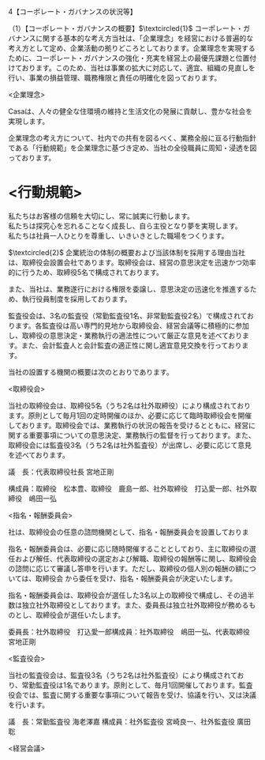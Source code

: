 4【コーポレート・ガバナンスの状況等】

（1）【コーポレート・ガバナンスの概要】$\textcircled{1}$ コーポレート・ガバナンスに関する基本的な考え方当社は、「企業理念」を経営における普遍的な考え方として定め、企業活動の拠りどころとしております。企業理念を実現するために、コーポレート・ガバナンスの強化・充実を経営上の最優先課題と位置付けております。このため、当社は事業の拡大に対応して、適宜、組織の見直しを行い、事業の損益管理、職務権限と責任の明確化を図っております。

<企業理念>

Casaは、人々の健全な住環境の維持と生活文化の発展に貢献し、豊かな社会を実現します。

企業理念の考え方について、社内での共有を図るべく、業務全般に亘る行動指針である「行動規範」を企業理念に基づき定め、当社の全役職員に周知・浸透を図っております。

# <行動規範>

私たちはお客様の信頼を大切にし、常に誠実に行動します。  
私たちは探究心を忘れることなく成長し、自ら主役となり夢を実現します。  
私たちは社員一人ひとりを尊重し、いきいきとした職場をつくります。

$\textcircled{2}$ 企業統治の体制の概要および当該体制を採用する理由当社は、取締役会設置会社であります。取締役会は、経営の意思決定を迅速かつ効率的に行うため、取締役5名で構成されております。

また、当社は、業務遂行における権限を委譲し、意思決定の迅速化を推進するため、執行役員制度を採用しております。

監査役会は、3名の監査役（常勤監査役1名、非常勤監査役2名）で構成されております。各監査役は高い専門的見地から取締役会、経営会議等に積極的に参加し、取締役の意思決定・業務執行の適法性について厳正な意見を述べております。また、会計監査人と会計監査の適正性に関し適宜意見交換を行っております。

当社の設置する機関の概要は次のとおりであります。

<取締役会>

当社の取締役会は、取締役5名（うち2名は社外取締役）により構成されております。原則として毎月1回の定時開催のほか、必要に応じて臨時取締役会を開催しております。取締役会では、業務執行の状況の報告を受けるとともに、経営に関する重要事項についての意思決定、業務執行の監督を行っております。また、取締役会には監査役3名（うち2名は社外監査役）が出席し、必要に応じて意見を述べております。

議　長：代表取締役社長 宮地正剛

構成員：取締役　松本豊、取締役　鹿島一郎、社外取締役　打込愛一郎、社外取締役　嶋田一弘

<指名・報酬委員会>

社は、取締役会の任意の諮問機関として、指名・報酬委員会を設置しておりま

指名・報酬委員会は、必要に応じ随時開催することとしており、主に取締役の選任および解任、代表取締役の選定および解職、取締役の報酬等に関し、取締役会の諮問に応じて審議し答申を行います。ただし、取締役の個人別の報酬の額については、取締役会 から委任を受け、指名・報酬委員会が決定いたします。

指名・報酬委員会は、取締役会が選任した3名以上の取締役で構成し、その過半数は独立社外取締役としております。また、委員長は独立社外取締役が務めるものとし、取締役会が選任いたします。

委員長：社外取締役　打込愛一郎構成員：社外取締役　嶋田一弘、代表取締役 宮地正剛

<監査役会>

当社の監査役会は、監査役3名（うち2名は社外監査役）により構成されており、常勤監査役は1名であります。原則として、毎月1回開催しております。監査役会では、監査に関する重要な事項について報告を受け、協議を行い、又は決議を行います。

議　長：常勤監査役 海老澤嘉 構成員：社外監査役 宮崎良一、社外監査役 廣田聡

<経営会議>